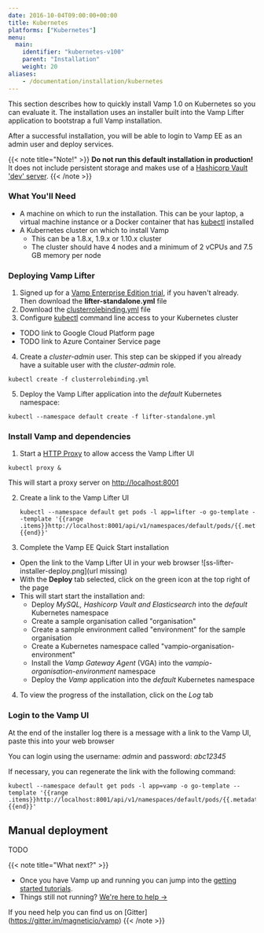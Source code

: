 ```yaml
---
date: 2016-10-04T09:00:00+00:00
title: Kubernetes
platforms: ["Kubernetes"]
menu:
  main:
    identifier: "kubernetes-v100"
    parent: "Installation"
    weight: 20
aliases:
    - /documentation/installation/kubernetes
---
```


This section describes how to quickly install Vamp 1.0 on Kubernetes so you can evaluate it. The installation uses an installer built into the Vamp Lifter application to bootstrap a full Vamp installation.

After a successful installation, you will be able to login to Vamp EE as an admin user and deploy services. 

{{< note title="Note!" >}}
**Do not run this default installation in production!** It does not include persistent storage and makes use of a [Hashicorp Vault 'dev' server](https://www.vaultproject.io/docs/concepts/dev-server.html).
{{< /note >}}

### What You'll Need

* A machine on which to run the installation. This can be your laptop, a virtual machine instance or a Docker container that has [kubectl](http://kubernetes.io/docs/user-guide/kubectl-overview/) installed
* A Kubernetes cluster on which to install Vamp
  * This can be a 1.8.x, 1.9.x or 1.10.x cluster
  * The cluster should have 4 nodes and a minimum of 2 vCPUs and 7.5 GB memory per node

### Deploying Vamp Lifter

1. Signed up for a [Vamp Enterprise Edition trial](/trial-signup/), if you haven't already. Then download the **lifter-standalone.yml** file
2. Download the [clusterrolebinding.yml](https://gist.github.com/jason-magnetic-io/3be85e096a038e5c17f536bc52e439d0) file
3. Configure [kubectl](http://kubernetes.io/docs/user-guide/kubectl-overview/) command line access to your Kubernetes cluster
  * TODO link to Google Cloud Platform page
  * TODO link to Azure Container Service page
4. Create a *cluster-admin* user. This step can be skipped if you already have a suitable user with the *cluster-admin* role.

  ```
  kubectl create -f clusterrolebinding.yml
  ```

5. Deploy the Vamp Lifter application into the *default* Kubernetes namespace:

  ```
  kubectl --namespace default create -f lifter-standalone.yml
  ```
  
### Install Vamp and dependencies

1. Start a [HTTP Proxy](https://kubernetes.io/docs/tasks/access-kubernetes-api/http-proxy-access-api/) to allow access the Vamp Lifter UI

  ```
  kubectl proxy &
  ```

  This will start a proxy server on [http://localhost:8001]()
  
2. Create a link to the Vamp Lifter UI

	```
	kubectl --namespace default get pods -l app=lifter -o go-template --template '{{range .items}}http://localhost:8001/api/v1/namespaces/default/pods/{{.metadata.name}}/proxy/{{"\n"}}{{end}}'
	```

3. Complete the Vamp EE Quick Start installation
  * Open the link to the Vamp Lifter UI in your web browser
  ![ss-lifter-installer-deploy.png](url missing)
  * With the **Deploy** tab selected, click on the green icon at the top right of the page
  * This will start start the installation and:
    * Deploy *MySQL, Hashicorp Vault and Elasticsearch* into the *default* Kubernetes namespace
    * Create a sample organisation called "organisation"
    * Create a sample environment called "environment" for the sample organisation
    * Create a Kubernetes namespace called "vampio-organisation-environment"
    * Install the *Vamp Gateway Agent* (VGA) into the *vampio-organisation-environment* namespace
    * Deploy the *Vamp* application into the *default* Kubernetes namespace
4. To view the progress of the installation, click on the *Log* tab

### Login to the Vamp UI

At the end of the installer log there is a message with a link to the Vamp UI, paste this into your web browser

You can login using the username: *admin* and password: *abc12345*

If necessary, you can regenerate the link with the following command:

```
kubectl --namespace default get pods -l app=vamp -o go-template --template '{{range .items}}http://localhost:8001/api/v1/namespaces/default/pods/{{.metadata.name}}/proxy/{{"\n"}}{{end}}'
```

## Manual deployment

TODO

{{< note title="What next?" >}}

* Once you have Vamp up and running you can jump into the [getting started tutorials](/documentation/tutorials/).
* Things still not running? [We're here to help →](https://github.com/magneticio/vamp/issues)

If you need help you can find us on [Gitter] (https://gitter.im/magneticio/vamp)
{{< /note >}}
